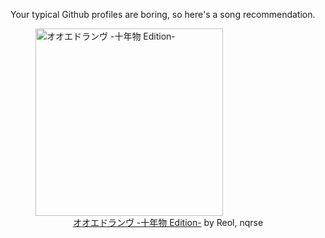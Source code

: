 Your typical Github profiles are boring, so here's a song recommendation.
<figure><img width="300" height="300" src="https://i.scdn.co/image/ab67616d0000b2735918f9c66246343d974e2a49" alt="オオエドランヴ -十年物 Edition-" /><figcaption align="center"><a href="https://open.spotify.com/track/0y2mu4CirpyZ16k5nqE0By" target="_blank">オオエドランヴ -十年物 Edition-</a> by Reol, nqrse</figcaption></figure>
